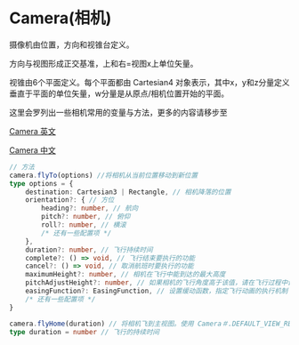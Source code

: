 # Camera(相机)

摄像机由位置，方向和视锥台定义。

方向与视图形成正交基准，上和右=视图x上单位矢量。

视锥由6个平面定义。每个平面都由 Cartesian4 对象表示，其中x，y和z分量定义垂直于平面的单位矢量，w分量是从原点/相机位置开始的平面。

<p>这里会罗列出一些相机常用的变量与方法，更多的内容请移步至
<p><a href="https://cesium.com/learn/cesiumjs/ref-doc/Camera.html?classFilter=Camera">Camera 英文</a></p>
<p><a href="http://cesium.xin/cesium/cn/Documentation1.62/Camera.html">Camera 中文</a></p>
</p>

```typescript
// 方法
camera.flyTo(options) //将相机从当前位置移动到新位置
type options = {
    destination: Cartesian3 | Rectangle, // 相机降落的位置
    orientation?: { // 方位
        heading?: number, // 航向
        pitch?: number, // 俯仰
        roll?: number, // 横滚
        /* 还有一些配置项 */
    },
    duration?: number, // 飞行持续时间
    complete?: () => void, // 飞行结束要执行的功能
    cancel?: () => void, // 取消航班时要执行的功能
    maximumHeight?: number, // 相机在飞行中能到达的最大高度
    pitchAdjustHeight?: number, // 如果相机的飞行角度高于该值，请在飞行过程中调整俯仰角度以向下看，并将地球保持在视口中。
    easingFunction?: EasingFunction, // 设置缓动函数，指定飞行动画的执行机制
    /* 还有一些配置项 */
}

camera.flyHome(duration) // 将相机飞到主视图。使用 Camera＃.DEFAULT_VIEW_RECTANGLE 进行设置3D场景的默认视图。
type duration = number // 飞行的持续时间

```